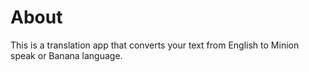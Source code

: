 # About

This is a translation app that converts your text from English to Minion speak or Banana language.
 
